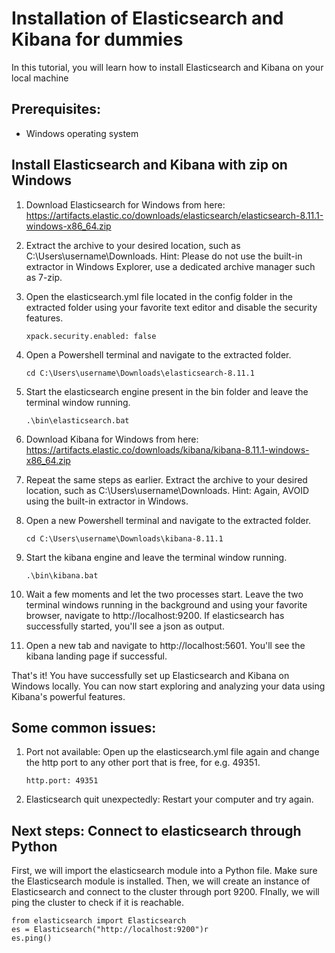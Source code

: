 # Installation of Elasticsearch and Kibana for dummies

In this tutorial, you will learn how to install Elasticsearch and Kibana on your local machine

## Prerequisites:
- Windows operating system

## Install Elasticsearch and Kibana with zip on Windows

1. Download Elasticsearch for Windows from here:
    https://artifacts.elastic.co/downloads/elasticsearch/elasticsearch-8.11.1-windows-x86_64.zip

2. Extract the archive to your desired location, such as C:\Users\username\Downloads.
    Hint: Please do not use the built-in extractor in Windows Explorer, use a dedicated archive manager such as 7-zip.

3. Open the elasticsearch.yml file located in the config folder in the extracted folder using your favorite text editor and disable the security features. 

    ```xpack.security.enabled: false```

3. Open a Powershell terminal and navigate to the extracted folder.

    ```cd C:\Users\username\Downloads\elasticsearch-8.11.1```

4. Start the elasticsearch engine present in the bin folder and leave the terminal window running.

    ```.\bin\elasticsearch.bat```

5. Download Kibana for Windows from here:
    https://artifacts.elastic.co/downloads/kibana/kibana-8.11.1-windows-x86_64.zip

6. Repeat the same steps as earlier. Extract the archive to your desired location, such as C:\Users\username\Downloads\. Hint: Again, AVOID using the built-in extractor in Windows.

7. Open a new Powershell terminal and navigate to the extracted folder.

    ```cd C:\Users\username\Downloads\kibana-8.11.1```

8. Start the kibana engine and leave the terminal window running.

    ```.\bin\kibana.bat```

9. Wait a few moments and let the two processes start. Leave the two terminal windows running in the background and using your favorite browser, navigate to http://localhost:9200. If elasticsearch has successfully started, you'll see a json as output. 

10. Open a new tab and navigate to http://localhost:5601. You'll see the kibana landing page if successful. 

That's it! You have successfully set up Elasticsearch and Kibana on Windows locally. You can now start exploring and analyzing your data using Kibana's powerful features.

## Some common issues: 

1. Port not available: Open up the elasticsearch.yml file again and change the http port to any other port that is free, for e.g. 49351.

    ```http.port: 49351```

2. Elasticsearch quit unexpectedly: Restart your computer and try again. 

## Next steps: Connect to elasticsearch through Python
First, we will import the elasticsearch module into a Python file. Make sure the Elasticsearch module is installed. Then, we will create an instance of Elasticsearch and connect to the cluster through port 9200. FInally, we will ping the cluster to check if it is reachable.
    
    from elasticsearch import Elasticsearch
    es = Elasticsearch("http://localhost:9200")r
    es.ping()
    
